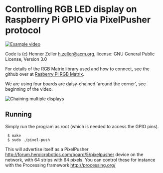 Controlling RGB LED display on Raspberry Pi GPIO via PixelPusher protocol
=========================================================================

[![Example video][vid]](http://youtu.be/ZglGuMaKvpY)


Code is (c) Henner Zeller <h.zeller@acm.org>,
license: GNU General Public License, Version 3.0

For details of the RGB Matrix library used and how to connect,
see the github over at [Rasberry Pi RGB Matrix][rgb-matrix-lib].

We are using four boards are daisy-chained 'around the corner', see
beginning of the video.

![Chaining multiple displays][matrix64]

Running
-------
Simply run the program as root (which is needed to access the GPIO pins).

     $ make
     $ sudo ./pixel-push

This will advertise itself as a
PixelPusher <http://forum.heroicrobotics.com/board/5/pixelpusher> device
on the network, with 64 strips with 64 pixels. You can control these for instance
with the Processing framework <http://processing.org/>

[rgb-matrix-lib]: https://github.com/hzeller/rpi-rgb-led-matrix
[matrix64]: https://github.com/hzeller/rpi-matrix-pixelpusher/raw/master/img/chained-64x64.jpg
[vid]: https://github.com/hzeller/rpi-matrix-pixelpusher/raw/master/img/pp-vid.jpg
